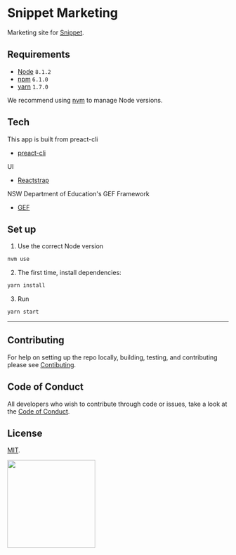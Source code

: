 # Snippet Marketing

Marketing site for [Snippet](https://github.com/CodeforAustralia/cese-snippet).


## Requirements

* [Node](https://nodejs.org/en/) `8.1.2`
* [npm](http://npmjs.com/) `6.1.0`
* [yarn](https://yarnpkg.com) `1.7.0`

We recommend using [nvm](https://github.com/creationix/nvm) to manage Node versions.


## Tech  

This app is built from preact-cli
- [preact-cli](https://github.com/developit/preact-cli)

UI
- [Reactstrap](https://reactstrap.github.io)

NSW Department of Education's GEF Framework 
- [GEF](https://bitbucket.org/dec-ce/gef)


## Set up


1. Use the correct Node version

``` bash
nvm use
````

2. The first time, install dependencies:

```bash 
yarn install 
```

3. Run  

```bash 
yarn start
```



---

## Contributing

For help on setting up the repo locally, building, testing, and contributing
please see [Contibuting](https://github.com/CodeforAustralia/standards/blob/master/templates/CONTRIBUTING.md).

## Code of Conduct

All developers who wish to contribute through code or issues, take a look at the
[Code of Conduct](https://github.com/CodeforAustralia/standards/blob/master/templates/CODE_OF_CONDUCT.md).

## License

[MIT](https://github.com/CodeforAustralia/cese-snippet/blob/master/LICENSE).


<img src="https://codeforaustralia.org/wp-content/uploads/2017/11/Main-Logo-Black-1.png" width="200" />

